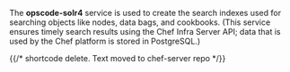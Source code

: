 The **opscode-solr4** service is used to create the search indexes used
for searching objects like nodes, data bags, and cookbooks. (This
service ensures timely search results using the Chef Infra Server API;
data that is used by the Chef platform is stored in PostgreSQL.)


{{/* shortcode delete. Text moved to chef-server repo */}}
